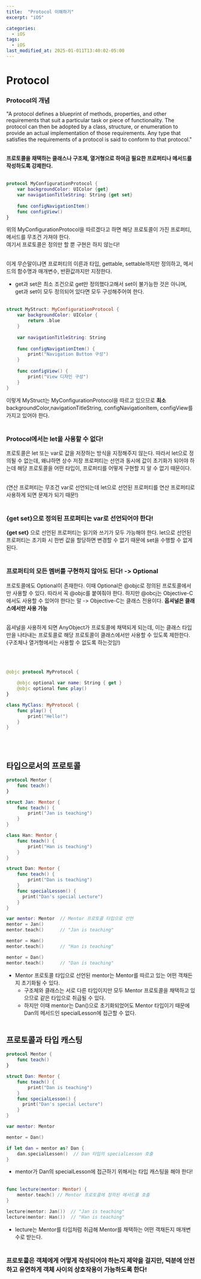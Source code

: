 ```yaml
---
title:  "Protocol 이해하기"
excerpt: "iOS"

categories:
  - iOS
tags:
  - iOS
last_modified_at: 2025-01-011T13:40:02-05:00
---
```


# Protocol

### Protocol의 개념
"A protocol defines a blueprint of methods, properties, and other requirements
 that suit a particular task or piece of functionality. 
 The protocol can then be adopted by a class, structure,
  or enumeration to provide an actual implementation of those requirements.
   Any type that satisfies the requirements of a protocol is said to conform to that protocol."<br><br>

**프로토콜을 채택하는 클래스나 구조체, 열거형으로 하여금 필요한 프로퍼티나 메서드를 작성하도록 강제한다.**
<br><br>

```swift
protocol MyConfigurationProtocol {
    var backgroundColor: UIColor {get}
    var navigationTitleString: String {get set}
    
    func configNavigationItem()
    func configView()
}
```
위의 MyConfigurationProtocol을 따르겠다고 하면 해당 프로토콜이 가진 프로퍼티, 메서드를 무조건 가져야 한다.<br>
여기서 프로토콜은 정의만 할 뿐 구현은 하지 않는다!<br><br>

이게 무슨말이냐면 프로퍼티의 이른과 타입, gettable, settable까지만 정의하고,
메서드의 함수명과 매개변수, 반환값까지만 지정한다.<br>
- get과 set은 최소 조건으로 get만 정의했다고해서 set이 불가능한 것은 아니며, get과 set이 모두 정의되어 있다면 모두 구성해주어여 한다.
<br><br>

```swift
struct MyStruct: MyConfigurationProtocol {
    var backgroundColor: UIColor {
        return .blue
    }
    
    var navigationTitleString: String
    
    func configNavigationItem() {
        print("Navigation Button 구성")
    }
    
    func configView() {
        print("View 디자인 구성")
    }
}
```
이렇게 MyStruct는 MyConfigurationProtocol을 따르고 있으므로 **최소** backgroundColor,navigationTitleString,
configNavigationItem, configView를 가지고 있어야 한다.
<br><br>

### Protocol에서는 let을 사용할 수 없다!
프로토콜은 let 또는 var로 값을 저장하는 방식을 지정해주지 않는다. 따라서 let으로 정의될 수 없는데, 
왜냐하면 상수 저장 프로퍼티는 선언과 동시에 값이 초기화가 되어야 하는데 해당 프로토콜을 어떤 타입이, 
프로퍼티를 어떻게 구현할 지 알 수 없기 때문이다.<br><br>

(연산 프로퍼티는 무조건 var로 선언되는데 let으로 선언된 프로퍼티를 연산 프로퍼티로 사용하게 되면 문제가 되기 때문!) 
<br><br>

### {get set}으로 정의된 프로퍼티는 var로 선언되어야 한다!
**{get set}** 으로 선언된 프로퍼티는 읽기와 쓰기가 모두 가능해야 한다. 
let으로 선언된 프로퍼티는 초기화 시 한번 값을 할당하면 변경할 수 없기 때문에 set을 수행할 수 없게 된다.
<br><br>

### 프로퍼티의 모든 멤버를 구현하지 않아도 된다! -> Optional
프로토콜에도 Optional이 존재한다. 이때 Optional은 @objc로 정의된 프로토콜에서만 사용할 수 있다.
따라서 꼭 @objc를 붙여줘야 한다. 하지만 @obcj는 Objective-C에서도 사용할 수 있어야 한다는 말 
-> Objective-C는 클래스 전용이다. **옵셔널은 클래스에서만 사용 가능**<br><br>

옵셔널을 사용하게 되면 AnyObject가 프로토콜에 채택되게 되는데, 이는 클래스 타입만을 나타내는 프로토콜로
해당 프로토콜이 클래스에서만 사용할 수 있도록 제한한다. (구조체나 열거형에서는 사용할 수 없도록 하는것임!)

<br><br>

```swift
@objc protocol MyProtocol {
    
    @objc optional var name: String { get }
    @objc optional func play()
}

class MyClass: MyProtocol {
    func play() {
        print("Hello!")
    }
}
```
<br><br>

## 타입으로서의 프로토콜 
```swift
protocol Mentor {
    func teach()
}

struct Jan: Mentor {
    func teach() {
        print("Jan is teaching")
    }
}

class Han: Mentor {
    func teach() {
        print("Han is teaching")
    }
}

struct Dan: Mentor {
    func teach() {
        print("Dan is teaching")
    }
    func specialLesson() {
      print("Dan's special Lecture")
    }
}

var mentor: Mentor  // Mentor 프로토콜 타입으로 선언
mentor = Jan()
mentor.teach()      // "Jan is teaching"

mentor = Han() 
mentor.teach()      // "Han is teaching"

mentor = Dan() 
mentor.teach()      // "Dan is teaching"
```
- Mentor 프로토콜 타입으로 선언된 mentor는 Mentor를 따르고 있는 어떤 객채든지 초기화될 수 있다. 
  - 구조체와 클래스는 서로 다른 타입이지만 모두 Mentor 프로토콜을 채택하고 있으므로 같은 타입으로 취급될 수 있다.
  - 하지만 이때 mentor는 Dan()으로 초기화되었어도 Mentor 타입이기 때문에 Dan의 메서드인 specialLesson에 접근할 수 없다.
<br><br>

## 프로토콜과 타입 캐스팅
```swift
protocol Mentor {
    func teach()
}

struct Dan: Mentor {
    func teach() {
        print("Dan is teaching")
    }
    func specialLesson() {
      print("Dan's special Lecture")
    }
}

var mentor: Mentor 

mentor = Dan() 

if let dan = mentor as? Dan {
    dan.specialLesson()  // Dan 타입의 specialLesson 호출
}
```
- mentor가 Dan의 specialLesson에 접근하기 위해서는 타입 캐스팅을 해야 한다!
<br><br>

```swift
func lecture(mentor: Mentor) {
    mentor.teach() // Mentor 프로토콜에 정의된 메서드를 호출
}

lecture(mentor: Jan())  // "Jan is teaching"
lecture(mentor: Han())  // "Han is teaching"
```
- lecture는 Mentor를 타입처럼 취급해 Mentor를 채택하는 어떤 객채든지 매개변수로 받는다.
<br><br>

### 프로토콜은 객체에게 어떻게 작성되어야 하는지 제약을 걸지만, 덕분에 안전하고 유연하게 객체 사이의 상호작용이 가능하도록 한다!